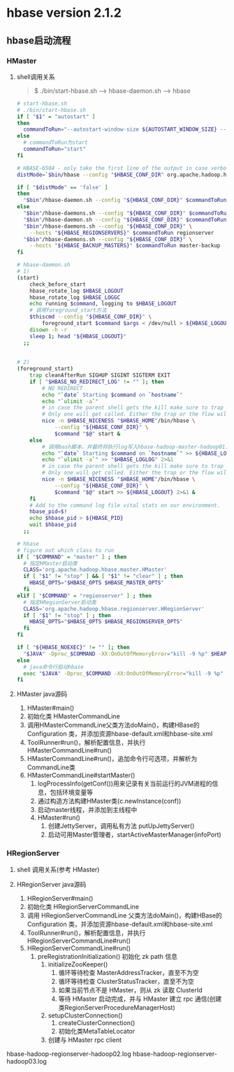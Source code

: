 # hbase version 2.1.2

## hbase启动流程
### HMaster
1. shell调用关系
    > $ ./bin/start-hbase.sh --> hbase-daemon.sh --> hbase

    ```bash
    # start-hbase.sh
    # ./bin/start-hbase.sh 
    if [ "$1" = "autostart" ]
    then
      commandToRun="--autostart-window-size ${AUTOSTART_WINDOW_SIZE} --autostart-window-retry-limit ${AUTOSTART_WINDOW_RETRY_LIMIT} autostart"
    else
      # commandToRun为start
      commandToRun="start"
    fi
    
    # HBASE-6504 - only take the first line of the output in case verbose gc is on
    distMode=`$bin/hbase --config "$HBASE_CONF_DIR" org.apache.hadoop.hbase.util.HBaseConfTool hbase.cluster.distributed | head -n 1`
    
    if [ "$distMode" == 'false' ]
    then
      "$bin"/hbase-daemon.sh --config "${HBASE_CONF_DIR}" $commandToRun master
    else
      "$bin"/hbase-daemons.sh --config "${HBASE_CONF_DIR}" $commandToRun zookeeper
      "$bin"/hbase-daemon.sh --config "${HBASE_CONF_DIR}" $commandToRun master
      "$bin"/hbase-daemons.sh --config "${HBASE_CONF_DIR}" \
        --hosts "${HBASE_REGIONSERVERS}" $commandToRun regionserver
      "$bin"/hbase-daemons.sh --config "${HBASE_CONF_DIR}" \
        --hosts "${HBASE_BACKUP_MASTERS}" $commandToRun master-backup
    fi
    ```
    
    ```bash
    # hbase-daemon.sh
    # 1)
    (start)
        check_before_start
        hbase_rotate_log $HBASE_LOGOUT
        hbase_rotate_log $HBASE_LOGGC
        echo running $command, logging to $HBASE_LOGOUT
        # 调用foreground_start方法
        $thiscmd --config "${HBASE_CONF_DIR}" \
            foreground_start $command $args < /dev/null > ${HBASE_LOGOUT} 2>&1  &
        disown -h -r
        sleep 1; head "${HBASE_LOGOUT}"
      ;;
      
      
    # 2)  
    (foreground_start)
        trap cleanAfterRun SIGHUP SIGINT SIGTERM EXIT
        if [ "$HBASE_NO_REDIRECT_LOG" != "" ]; then
            # NO REDIRECT
            echo "`date` Starting $command on `hostname`"
            echo "`ulimit -a`"
            # in case the parent shell gets the kill make sure to trap signals.
            # Only one will get called. Either the trap or the flow will go through.
            nice -n $HBASE_NICENESS "$HBASE_HOME"/bin/hbase \
                --config "${HBASE_CONF_DIR}" \
                $command "$@" start &
        else
            # 调用bash脚本，并最终将执行log写入hbase-hadoop-master-hadoop01.log
            echo "`date` Starting $command on `hostname`" >> ${HBASE_LOGLOG}
            echo "`ulimit -a`" >> "$HBASE_LOGLOG" 2>&1
            # in case the parent shell gets the kill make sure to trap signals.
            # Only one will get called. Either the trap or the flow will go through.
            nice -n $HBASE_NICENESS "$HBASE_HOME"/bin/hbase \
                --config "${HBASE_CONF_DIR}" \
                $command "$@" start >> ${HBASE_LOGOUT} 2>&1 &
        fi
        # Add to the command log file vital stats on our environment.
        hbase_pid=$!
        echo $hbase_pid > ${HBASE_PID}
        wait $hbase_pid
      ;;  
    ```
    
    ```bash
    # hbase
    # figure out which class to run
    if [ "$COMMAND" = "master" ] ; then
      # 指定HMaster启动类
      CLASS='org.apache.hadoop.hbase.master.HMaster'
      if [ "$1" != "stop" ] && [ "$1" != "clear" ] ; then
        HBASE_OPTS="$HBASE_OPTS $HBASE_MASTER_OPTS"
      fi
    elif [ "$COMMAND" = "regionserver" ] ; then
      # 指定HRegionServer启动类
      CLASS='org.apache.hadoop.hbase.regionserver.HRegionServer'
      if [ "$1" != "stop" ] ; then
        HBASE_OPTS="$HBASE_OPTS $HBASE_REGIONSERVER_OPTS"
      fi
    fi
    
    if [ "${HBASE_NOEXEC}" != "" ]; then
      "$JAVA" -Dproc_$COMMAND -XX:OnOutOfMemoryError="kill -9 %p" $HEAP_SETTINGS $HBASE_OPTS $CLASS "$@"
    else
      # java命令行启动hbase
      exec "$JAVA" -Dproc_$COMMAND -XX:OnOutOfMemoryError="kill -9 %p" $HEAP_SETTINGS $HBASE_OPTS $CLASS "$@"
    fi
    ```

2. HMaster java源码
    1. HMaster#main()
    2. 初始化类 HMasterCommandLine
    3. 调用HMasterCommandLine父类方法doMain()，构建HBase的 Configuration 类，并添加资源hbase-default.xml和hbase-site.xml
    4. ToolRunner#run()，解析配置信息，并执行HMasterCommandLine#run()
    5. HMasterCommandLine#run()，追加命令行可选项，并解析为CommandLine类
    6. HMasterCommandLine#startMaster()
        1. logProcessInfo(getConf())用来记录有关当前运行的JVM进程的信息，包括环境变量等
        2. 通过构造方法构建HMaster类(c.newInstance(conf))
        3. 启动master线程，并添加到主线程中
        4. HMaster#run()
            1. 创建JettyServer，调用私有方法 putUpJettyServer()
            2. 启动可用Master管理者，startActiveMasterManager(infoPort)


### HRegionServer
1. shell 调用关系(参考 HMaster)

2. HRegionServer java源码
    1. HRegionServer#main()
    2. 初始化类 HRegionServerCommandLine
    3. 调用 HRegionServerCommandLine 父类方法doMain()，构建HBase的 Configuration 类，并添加资源hbase-default.xml和hbase-site.xml
    4. ToolRunner#run()，解析配置信息，并执行 HRegionServerCommandLine#run()
    5. HRegionServerCommandLine#run()
        1. preRegistrationInitialization() 初始化 zk path 信息
            1. initializeZooKeeper()
                1. 循环等待检查 MasterAddressTracker，直至不为空
                2. 循环等待检查 ClusterStatusTracker，直至不为空
                3. 如果当前节点不是 HMaster，则从 zk 读取 ClusterId
                4. 等待 HMaster 启动完成，并与 HMaster 建立 rpc 通信(创建类RegionServerProcedureManagerHost)
            2. setupClusterConnection()
                1. createClusterConnection()
                2. 初始化类MetaTableLocator
            3. 创建与 HMaster rpc client
        
    
    
    
    
    
    
    
hbase-hadoop-regionserver-hadoop02.log
hbase-hadoop-regionserver-hadoop03.log


















